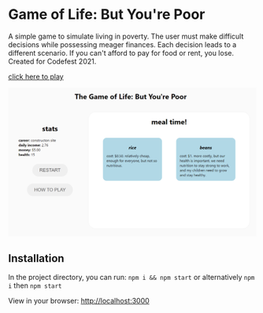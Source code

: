 # Game of Life: But You're Poor
A simple game to simulate living in poverty. The user must make difficult decisions while possessing meager finances. Each decision leads to a different scenario. If you can't afford to pay for food or rent, you lose. Created for Codefest 2021.

[click here to play](https://rachellin.github.io/codefest2021/)

![demo image](public/demo1.png)

## Installation

In the project directory, you can run:
```npm i && npm start```
or alternatively
```npm i```
then 
```npm start```

View in your browser: [http://localhost:3000](http://localhost3000)
